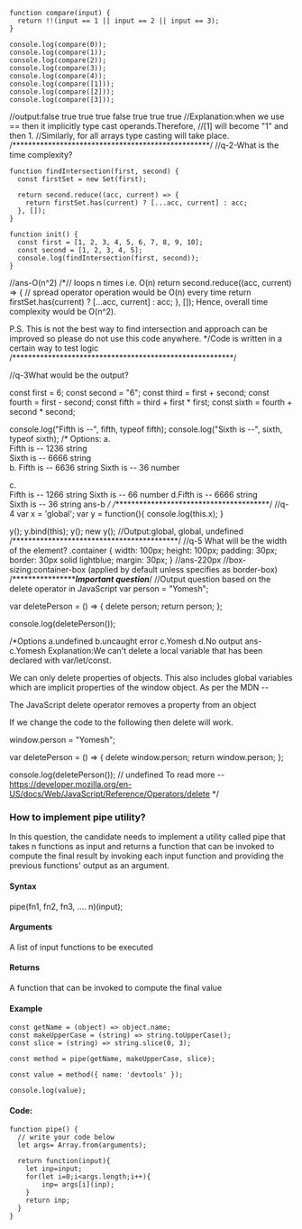 ```
function compare(input) {
  return !!(input == 1 || input == 2 || input == 3);
}

console.log(compare(0));
console.log(compare(1));
console.log(compare(2));
console.log(compare(3));
console.log(compare(4));
console.log(compare([1]));
console.log(compare([2]));
console.log(compare([3]));
```
//output:false true true true false true true true
//Explanation:when we use == then it implicitly type cast operands.Therefore, 
//[1] will become "1" and then 1. 
//Similarly, for all arrays type casting will take place.
/**************************************************/
//q-2-What is the time complexity?
```
function findIntersection(first, second) {
  const firstSet = new Set(first);

  return second.reduce((acc, current) => {
    return firstSet.has(current) ? [...acc, current] : acc;
  }, []);
}

function init() {
  const first = [1, 2, 3, 4, 5, 6, 7, 8, 9, 10];
  const second = [1, 2, 3, 4, 5];
  console.log(findIntersection(first, second));
}
```
//ans-O(n^2)
/*// loops n times i.e. O(n)
return second.reduce((acc, current) => {
    // spread operator operation would be O(n) every time
	return firstSet.has(current) ? [...acc, current] : acc;
}, []);
Hence, overall time complexity would be O(n^2).

P.S. This is not the best way to find intersection and approach can be improved so please
do not use this code anywhere. 
*/Code is written in a certain way to test logic
/********************************************************/

//q-3What would be the output?

const first = 6;
const second = "6";
const third = first + second;
const fourth = first - second;
const fifth = third + first * first;
const sixth = fourth + second * second;

console.log("Fifth is --", fifth, typeof fifth);
console.log("Sixth is --", sixth, typeof sixth);
/*
Options:
a.                                                                
Fifth is -- 1236 string                                                                  
Sixth is -- 6666 string                                              
b.
  Fifth is -- 6636 string
  Sixth is -- 36 number

c.  
 Fifth is -- 1266 string
   Sixth is -- 66 number 
d.Fifth is -- 6666 string   
  Sixth is -- 36 string
ans-b
*/
/****************************************/
//q-4
var x = 'global';
var y = function(){
  console.log(this.x);
}

y();
y.bind(this);
y();
new y();
//Output:global, global, undefined
/******************************************/
//q-5 What will be the width of the element?
.container {
  width: 100px;
  height: 100px;
  padding: 30px;
  border: 30px solid lightblue;
  margin: 30px;
}
//ans-220px
//box-sizing:container-box  (applied by default unless specifies as border-box)
/*************************************Important question*********************/
//Output question based on the delete operator in JavaScript
var person = "Yomesh";

var deletePerson = () => {
  delete person;
  return person;
};

console.log(deletePerson());

/*Options
a.undefined b.uncaught error c.Yomesh d.No output
ans- c.Yomesh
Explanation:We can't delete a local variable that has been declared with var/let/const.

We can only delete properties of objects. This also includes global variables which are
implicit properties of the window object. As per the MDN --

The JavaScript delete operator removes a property from an object

If we change the code to the following then delete will work.

window.person = "Yomesh";

var deletePerson = () => {
  delete window.person;
  return window.person;
};

console.log(deletePerson()); // undefined
To read more -- https://developer.mozilla.org/en-US/docs/Web/JavaScript/Reference/Operators/delete
*/


### How to implement pipe utility? 

In this question, the candidate needs to implement a utility called pipe that takes n 
functions as input and returns a function that can be invoked to compute the final result
by invoking each input  function and providing the previous functions' output as an argument.

#### Syntax
pipe(fn1, fn2, fn3, .... n)(input);
#### Arguments
A list of input functions to be executed
#### Returns
A function that can be invoked to compute the final value

#### Example
```
const getName = (object) => object.name;
const makeUpperCase = (string) => string.toUpperCase();
const slice = (string) => string.slice(0, 3);

const method = pipe(getName, makeUpperCase, slice);

const value = method({ name: 'devtools' });

console.log(value);
```

#### Code:
```
function pipe() {
  // write your code below
  let args= Array.from(arguments);

  return function(input){
    let inp=input;
    for(let i=0;i<args.length;i++){
        inp= args[i](inp);
    }
    return inp;
  }
}
```
